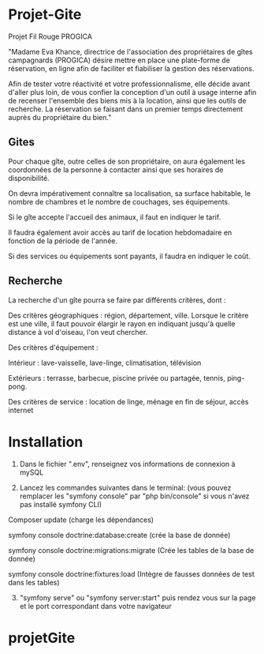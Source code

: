 # Projet-Gite
Projet Fil Rouge PROGICA

"Madame Eva Khance, directrice de l'association des propriétaires de gîtes campagnards (PROGICA) désire mettre en place une plate-forme de réservation, en ligne afin de faciliter et fiabiliser la gestion des réservations.

Afin de tester votre réactivité et votre professionnalisme, elle décide avant d'aller plus loin, de vous confier la conception d'un outil à usage interne afin de recenser l'ensemble des biens mis à la location, ainsi que les outils de recherche. La réservation se faisant dans un premier temps directement auprès du propriétaire du bien."

## Gites
Pour chaque gîte, outre celles de son propriétaire, on aura également les coordonnées de la personne à contacter ainsi que ses horaires de disponibilité.

On devra impérativement connaître sa localisation, sa surface habitable, le nombre de chambres et le nombre de couchages, ses équipements.

Si le gîte accepte l'accueil des animaux, il faut en indiquer le tarif.

Il faudra également avoir accès au tarif de location hebdomadaire en fonction de la période de l'année.

Si des services ou équipements sont payants, il faudra en indiquer le coût.

## Recherche
La recherche d'un gîte pourra se faire par différents critères, dont :

Des critères géographiques : région, département, ville. Lorsque le critère est une ville, il faut pouvoir élargir le rayon en indiquant jusqu'à quelle distance à vol d'oiseau, l'on veut chercher.

Des critères d'équipement :

Intérieur : lave-vaisselle, lave-linge, climatisation, télévision

Extérieurs : terrasse, barbecue, piscine privée ou partagée, tennis, ping-pong.

Des critères de service : location de linge, ménage en fin de séjour, accès internet

# Installation

1) Dans le fichier ".env", renseignez vos informations de connexion à mySQL

2) Lancez les commandes suivantes dans le terminal:
(vous pouvez remplacer les "symfony console" par "php bin/console" si vous n'avez pas installé symfony CLI)

Composer update
(charge les dépendances)

symfony console doctrine:database:create
(crée la base de donnée)

symfony console doctrine:migrations:migrate
(Crée les tables de la base de donnée)
 
symfony console doctrine:fixtures:load
(Intègre de fausses données de test dans les tables)

3) "symfony serve" ou "symfony server:start"
puis rendez vous sur la page et le port correspondant dans votre navigateur

# projetGite
